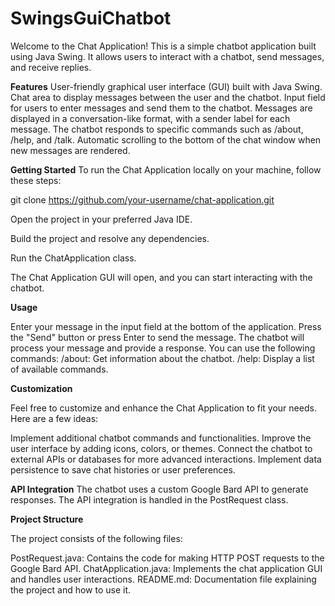 # SwingsGuiChatbot


Welcome to the Chat Application! This is a simple chatbot application built using Java Swing. It allows users to interact with a chatbot, send messages, and receive replies.


**Features**
User-friendly graphical user interface (GUI) built with Java Swing.
Chat area to display messages between the user and the chatbot.
Input field for users to enter messages and send them to the chatbot.
Messages are displayed in a conversation-like format, with a sender label for each message.
The chatbot responds to specific commands such as /about, /help, and /talk.
Automatic scrolling to the bottom of the chat window when new messages are rendered.


**Getting Started**
  To run the Chat Application locally on your machine, follow these steps:
  
  git clone https://github.com/your-username/chat-application.git

  Open the project in your preferred Java IDE.

  Build the project and resolve any dependencies.

  Run the ChatApplication class.

  The Chat Application GUI will open, and you can start interacting with the chatbot.
  
**Usage**

Enter your message in the input field at the bottom of the application.
Press the "Send" button or press Enter to send the message.
The chatbot will process your message and provide a response.
You can use the following commands:
/about: Get information about the chatbot.
/help: Display a list of available commands.


**Customization**

Feel free to customize and enhance the Chat Application to fit your needs. Here are a few ideas:

Implement additional chatbot commands and functionalities.
Improve the user interface by adding icons, colors, or themes.
Connect the chatbot to external APIs or databases for more advanced interactions.
Implement data persistence to save chat histories or user preferences.


**API Integration**
The chatbot uses a custom Google Bard API to generate responses. The API integration is handled in the PostRequest class.


**Project Structure**

The project consists of the following files:

PostRequest.java: Contains the code for making HTTP POST requests to the Google Bard API.
ChatApplication.java: Implements the chat application GUI and handles user interactions.
README.md: Documentation file explaining the project and how to use it.
